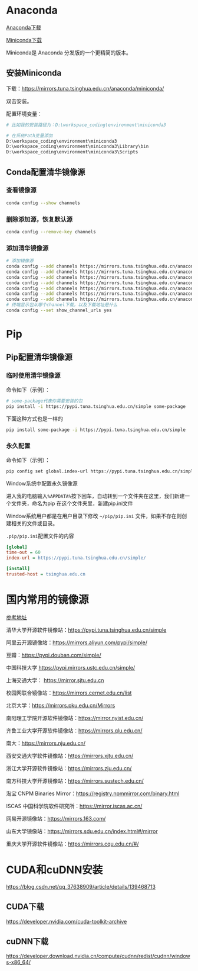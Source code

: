 # Anaconda

[Anaconda下载](https://mirrors.tuna.tsinghua.edu.cn/anaconda/archive/)

[Miniconda下载](https://mirrors.tuna.tsinghua.edu.cn/anaconda/miniconda/)

Miniconda是 Anaconda 分发版的一个更精简的版本。

## 安装Miniconda

下载：https://mirrors.tuna.tsinghua.edu.cn/anaconda/miniconda/

双击安装。

配置环境变量：

```bash
# 比如我的安装路径为：D:\workspace_coding\environment\miniconda3

# 在系统Path变量添加
D:\workspace_coding\environment\miniconda3
D:\workspace_coding\environment\miniconda3\Library\bin
D:\workspace_coding\environment\miniconda3\Scripts
```

## Conda配置清华镜像源

### 查看镜像源

```bash
conda config --show channels
```

### 删除添加源，恢复默认源

```bash
conda config --remove-key channels
```

### 添加清华镜像源

```bash
# 添加镜像源
conda config --add channels https://mirrors.tuna.tsinghua.edu.cn/anaconda/pkgs/main
conda config --add channels https://mirrors.tuna.tsinghua.edu.cn/anaconda/pkgs/free
conda config --add channels https://mirrors.tuna.tsinghua.edu.cn/anaconda/pkgs/r
conda config --add channels https://mirrors.tuna.tsinghua.edu.cn/anaconda/pkgs/pro
conda config --add channels https://mirrors.tuna.tsinghua.edu.cn/anaconda/pkgs/msys2
conda config --add channels https://mirrors.tuna.tsinghua.edu.cn/anaconda/cloud//pytorch/
conda config --add channels https://mirrors.tuna.tsinghua.edu.cn/anaconda/cloud/conda-forge/
# 终端显示包从哪个channel下载，以及下载地址是什么
conda config --set show_channel_urls yes
```

# Pip

## Pip配置清华镜像源

### 临时使用清华镜像源

命令如下（示例）：

```bash
# some-package代表你需要安装的包
pip install -i https://pypi.tuna.tsinghua.edu.cn/simple some-package
```

下面这种方式也是一样的

```bash
pip install some-package -i https://pypi.tuna.tsinghua.edu.cn/simple
```

### 永久配置

命令如下（示例）：

```bash
pip config set global.index-url https://pypi.tuna.tsinghua.edu.cn/simple
```

Window系统中配置永久镜像源

进入我的电脑输入`%APPDATA%`按下回车，自动转到一个文件夹在这里，我们新建一个文件夹，命名为pip 在这个文件夹里，新建pip.ini文件

Window系统用户都是在用户目录下修改 `~/pip/pip.ini` 文件，如果不存在则创建相关的文件或目录。

`.pip/pip.ini`配置文件的内容

```ini
[global]
time-out = 60
index-url = https://pypi.tuna.tsinghua.edu.cn/simple/

[install]
trusted-host = tsinghua.edu.cn
```

# 国内常用的镜像源

[参考地址](https://www.jianshu.com/p/e22fe65530bb)

清华大学开源软件镜像站：https://pypi.tuna.tsinghua.edu.cn/simple

阿里云开源镜像站：https://mirrors.aliyun.com/pypi/simple/

豆瓣：https://pypi.douban.com/simple/

中国科技大学 https://pypi.mirrors.ustc.edu.cn/simple/

上海交通大学： https://mirror.sjtu.edu.cn

校园网联合镜像站：https://mirrors.cernet.edu.cn/list

北京大学：https://mirrors.pku.edu.cn/Mirrors

南阳理工学院开源软件镜像站：https://mirror.nyist.edu.cn/

齐鲁工业大学开源软件镜像站：https://mirrors.qlu.edu.cn/

南大：https://mirrors.nju.edu.cn/

西安交通大学软件镜像站：https://mirrors.xjtu.edu.cn/

浙江大学开源软件镜像站：https://mirrors.zju.edu.cn/

南方科技大学开源镜像站：https://mirrors.sustech.edu.cn/

淘宝 CNPM Binaries Mirror：https://registry.npmmirror.com/binary.html

ISCAS 中国科学院软件研究所：https://mirror.iscas.ac.cn/

网易开源镜像站：https://mirrors.163.com/

山东大学镜像站：https://mirrors.sdu.edu.cn/index.html#/mirror

重庆大学开源软件镜像站：https://mirrors.cqu.edu.cn/#/

# CUDA和cuDNN安装

https://blog.csdn.net/qq_37638909/article/details/139468713

## CUDA下载

https://developer.nvidia.com/cuda-toolkit-archive

## cuDNN下载

https://developer.download.nvidia.cn/compute/cudnn/redist/cudnn/windows-x86_64/